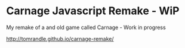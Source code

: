 Carnage Javascript Remake - WiP
===============================

My remake of a and old game called Carnage - Work in progress

http://tomrandle.github.io/carnage-remake/
